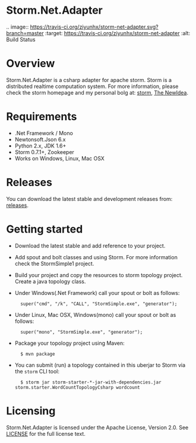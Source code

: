 Storm.Net.Adapter
======

.. image:: https://travis-ci.org/ziyunhx/storm-net-adapter.svg?branch=master
   :target: https://travis-ci.org/ziyunhx/storm-net-adapter
   :alt: Build Status

Overview
========

Storm.Net.Adapter is a csharp adapter for apache storm. Storm is a distributed realtime computation system.
For more information, please check the storm homepage and my personal bolg at: [storm](http://storm.apache.org/ "storm"), [The NewIdea](http://bolg.tnidea.com "The NewIdea").

Requirements
============

* .Net Framework / Mono
* Newtonsoft.Json 6.x
* Python 2.x, JDK 1.6+
* Storm 0.7.1+, Zookeeper
* Works on Windows, Linux, Mac OSX

Releases
========

You can download the latest stable and development releases from: [releases](https://github.com/ziyunhx/storm-net-adapter/releasesiyunhx/storm-net-adapter/releases "releases").


Getting started
=======

- Download the latest stable and add reference to your project.

- Add spout and bolt classes and using Storm. For more information check the StormSimple1 project.

- Build your project and copy the resources to storm topology project. Create a java topology class.

- Under Windows(.Net Framework) call your spout or bolt as follows:

		super("cmd", "/k", "CALL", "StormSimple.exe", "generator");

- Under Linux, Mac OSX, Windows(mono) call your spout or bolt as follows:
		
		super("mono", "StormSimple.exe", "generator");

- Package your topology project using Maven:

    	$ mvn package

- You can submit (run) a topology contained in this uberjar to Storm via the `storm` CLI tool:

		$ storm jar storm-starter-*-jar-with-dependencies.jar storm.starter.WordCountTopologyCsharp wordcount


Licensing
=============

Storm.Net.Adapter is licensed under the Apache License, Version 2.0. See [LICENSE](https://github.com/ziyunhx/storm-net-adapter/blob/master/LICENSE "LICENSE") for the full license text.
